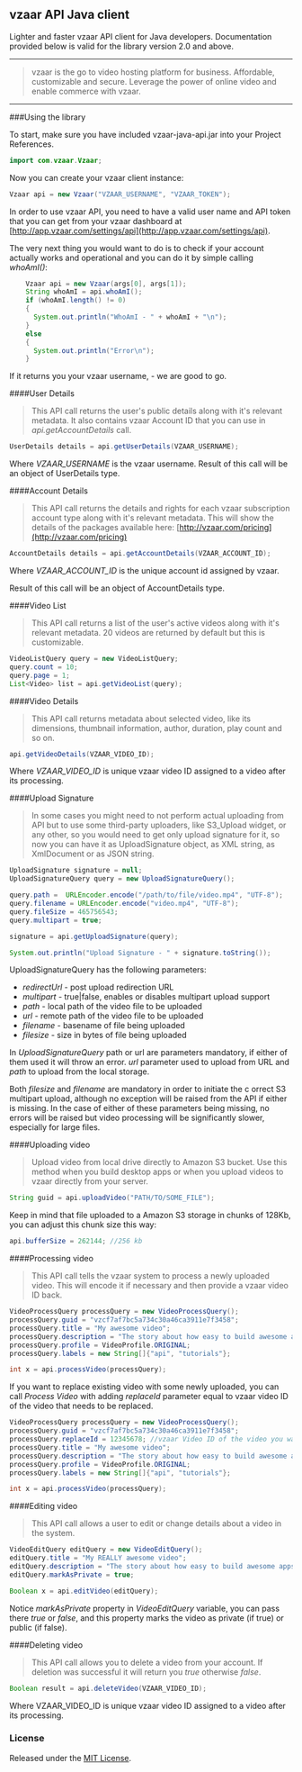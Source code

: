 vzaar API Java client
---
Lighter and faster vzaar API client for Java developers. Documentation provided below is valid for the library version 2.0 and above.

---

>vzaar is the go to video hosting platform for business. Affordable, customizable and secure. Leverage the power of online video and enable commerce with vzaar.

----

###Using the library


To start, make sure you have included vzaar-java-api.jar into your Project References.

```java
import com.vzaar.Vzaar;
```

Now you can create your vzaar client instance:

```java
Vzaar api = new Vzaar("VZAAR_USERNAME", "VZAAR_TOKEN");
```

In order to use vzaar API, you need to have a valid user name and API token that you can get from your vzaar dashboard at [http://app.vzaar.com/settings/api](http://app.vzaar.com/settings/api).

The very next thing you would want to do is to check if your account actually works and operational and you can do it by simple calling _whoAmI()_:

```java
    Vzaar api = new Vzaar(args[0], args[1]);
    String whoAmI = api.whoAmI();
    if (whoAmI.length() != 0) 
    {
      System.out.println("WhoAmI - " + whoAmI + "\n");
    }
    else
    {
      System.out.println("Error\n");
    }
```

If it returns you your vzaar username, - we are good to go.

####User Details

>This API call returns the user's public details along with it's relevant metadata. It also contains vzaar Account ID that you can use in _api.getAccountDetails_ call.

```java
UserDetails details = api.getUserDetails(VZAAR_USERNAME);
```

Where _VZAAR_USERNAME_ is the vzaar username. Result of this call will be an object of UserDetails type.

####Account Details

>This API call returns the details and rights for each vzaar subscription account type along with it's relevant metadata. This will show the details of the packages available here: [http://vzaar.com/pricing](http://vzaar.com/pricing)

```java
AccountDetails details = api.getAccountDetails(VZAAR_ACCOUNT_ID);
```

Where _VZAAR_ACCOUNT_ID_ is the unique account id assigned by vzaar.

Result of this call will be an object of AccountDetails type.

####Video List

>This API call returns a list of the user's active videos along with it's relevant metadata. 20 videos are returned by default but this is customizable.

```java
VideoListQuery query = new VideoListQuery;
query.count = 10;
query.page = 1;
List<Video> list = api.getVideoList(query);
```

####Video Details

>This API call returns metadata about selected video, like its dimensions, thumbnail information, author, duration, play count and so on.

```java
api.getVideoDetails(VZAAR_VIDEO_ID);
```

Where _VZAAR_VIDEO_ID_ is unique vzaar video ID assigned to a video after its processing.

####Upload Signature

>In some cases you might need to not perform actual uploading from API but to use some third-party uploaders, like S3_Upload widget, or any other, so you would need to get only upload signature for it, so now you can have it as UploadSignature object, as XML string, as XmlDocument or as JSON string.

```java
UploadSignature signature = null;
UploadSignatureQuery query = new UploadSignatureQuery();

query.path =  URLEncoder.encode("/path/to/file/video.mp4", "UTF-8");
query.filename = URLEncoder.encode("video.mp4", "UTF-8");
query.fileSize = 465756543;
query.multipart = true;

signature = api.getUploadSignature(query);

System.out.println("Upload Signature - " + signature.toString());
```

UploadSignatureQuery has the following parameters:

- _redirectUrl_ - post upload redirection URL
- _multipart_ - true|false, enables or disables multipart upload support
- _path_ - local path of the video file to be uploaded
- _url_ - remote path of the video file to be uploaded
- _filename_ - basename of file being uploaded
- _filesize_ - size in bytes of file being uploaded

In _UploadSignatureQuery_ path or url are parameters mandatory, if either of them used it will throw an error. _url_ parameter used to upload from URL and _path_ to upload from the local storage.

Both _filesize_ and _filename_ are mandatory in order to initiate the c orrect S3 multipart upload, although no exception will be raised from the API if either is missing. In the case of either of these parameters being missing, no errors will be raised but video processing will be significantly slower, especially for large files.

####Uploading video

>Upload video from local drive directly to Amazon S3 bucket. Use this method when you build desktop apps or when you upload videos to vzaar directly from your server.

```java
String guid = api.uploadVideo("PATH/TO/SOME_FILE");
```

Keep in mind that file uploaded to a Amazon S3 storage in chunks of 128Kb, you can adjust this chunk size this way:

```java
api.bufferSize = 262144; //256 kb
```

####Processing video

>This API call tells the vzaar system to process a newly uploaded video. This will encode it if necessary and then provide a vzaar video ID back.

```java
VideoProcessQuery processQuery = new VideoProcessQuery();
processQuery.guid = "vzcf7af7bc5a734c30a46ca3911e7f3458";
processQuery.title = "My awesome video";
processQuery.description = "The story about how easy to build awesome apps with vzaar API";
processQuery.profile = VideoProfile.ORIGINAL;
processQuery.labels = new String[]{"api", "tutorials"};

int x = api.processVideo(processQuery);
```

If you want to replace existing video with some newly uploaded, you can call _Process Video_ with adding _replaceId_ parameter equal to vzaar video ID of the video that needs to be replaced.

```java
VideoProcessQuery processQuery = new VideoProcessQuery();
processQuery.guid = "vzcf7af7bc5a734c30a46ca3911e7f3458";
processQuery.replaceId = 12345678; //vzaar Video ID of the video you want to replace
processQuery.title = "My awesome video";
processQuery.description = "The story about how easy to build awesome apps with vzaar API";
processQuery.profile = VideoProfile.ORIGINAL;
processQuery.labels = new String[]{"api", "tutorials"};

int x = api.processVideo(processQuery);
```

####Editing video

>This API call allows a user to edit or change details about a video in the system.

```java
VideoEditQuery editQuery = new VideoEditQuery();
editQuery.title = "My REALLY awesome video";
editQuery.description = "The story about how easy to build awesome apps with vzaar API";
editQuery.markAsPrivate = true;

Boolean x = api.editVideo(editQuery);
```

Notice _markAsPrivate_ property in _VideoEditQuery_ variable, you can pass there _true_ or _false_, and this property marks the video as private (if true) or public (if false).

####Deleting video
>This API call allows you to delete a video from your account. If deletion was successful it will return you _true_ otherwise _false_.

```java
Boolean result = api.deleteVideo(VZAAR_VIDEO_ID);
```

Where VZAAR_VIDEO_ID is unique vzaar video ID assigned to a video after its processing.

### License

Released under the [MIT License](http://www.opensource.org/licenses/MIT).
